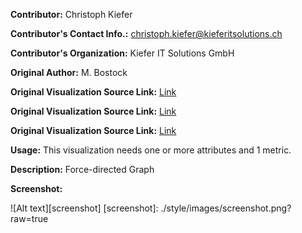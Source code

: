 **Contributor:** Christoph Kiefer

**Contributor's Contact Info.:** <christoph.kiefer@kieferitsolutions.ch>

**Contributor's Organization:** Kiefer IT Solutions GmbH

**Original Author:** M. Bostock

**Original Visualization Source Link:** <a href = "http://bl.ocks.org/mbostock/4062045" target = "_blank">Link</a>

**Original Visualization Source Link:** <a href = " http://www.coppelia.io/2014/07/an-a-to-z-of-extra-features-for-the-d3-force-layout/" target = "_blank">Link</a>

**Original Visualization Source Link:** <a href = "http://jsfiddle.net/vfu78/16/" target = "_blank">Link</a>

**Usage:** This visualization needs one or more attributes and 1 metric.

**Description:** Force-directed Graph

**Screenshot:**

![Alt text][screenshot]
[screenshot]: ./style/images/screenshot.png?raw=true

